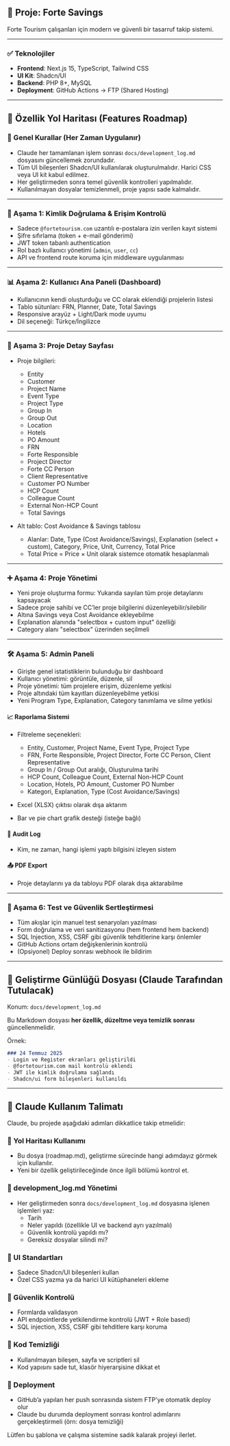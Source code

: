 ## 📌 Proje: Forte Savings

Forte Tourism çalışanları için modern ve güvenli bir tasarruf takip sistemi.

---

### ✅ Teknolojiler

- **Frontend**: Next.js 15, TypeScript, Tailwind CSS
- **UI Kit**: Shadcn/UI
- **Backend**: PHP 8+, MySQL
- **Deployment**: GitHub Actions → FTP (Shared Hosting)

---

## 🚀 Özellik Yol Haritası (Features Roadmap)

### 🔁 Genel Kurallar (Her Zaman Uygulanır)

- Claude her tamamlanan işlem sonrası `docs/development_log.md` dosyasını güncellemek zorundadır.
- Tüm UI bileşenleri Shadcn/UI kullanılarak oluşturulmalıdır. Harici CSS veya UI kit kabul edilmez.
- Her geliştirmeden sonra temel güvenlik kontrolleri yapılmalıdır.
- Kullanılmayan dosyalar temizlenmeli, proje yapısı sade kalmalıdır.

---

### 🧱 Aşama 1: Kimlik Doğrulama & Erişim Kontrolü

- Sadece `@fortetourism.com` uzantılı e-postalara izin verilen kayıt sistemi
- Şifre sıfırlama (token + e-mail gönderimi)
- JWT token tabanlı authentication
- Rol bazlı kullanıcı yönetimi (`admin`, `user`, `cc`)
- API ve frontend route koruma için middleware uygulanması

---

### 📊 Aşama 2: Kullanıcı Ana Paneli (Dashboard)

- Kullanıcının kendi oluşturduğu ve CC olarak eklendiği projelerin listesi
- Tablo sütunları: FRN, Planner, Date, Total Savings
- Responsive arayüz + Light/Dark mode uyumu
- Dil seçeneği: Türkçe/İngilizce

---

### 🔎 Aşama 3: Proje Detay Sayfası

- Proje bilgileri:

  - Entity
  - Customer
  - Project Name
  - Event Type
  - Project Type
  - Group In
  - Group Out
  - Location
  - Hotels
  - PO Amount
  - FRN
  - Forte Responsible
  - Project Director
  - Forte CC Person
  - Client Representative
  - Customer PO Number
  - HCP Count
  - Colleague Count
  - External Non-HCP Count
  - Total Savings

- Alt tablo: Cost Avoidance & Savings tablosu

  - Alanlar: Date, Type (Cost Avoidance/Savings), Explanation (select + custom), Category, Price, Unit, Currency, Total Price
  - Total Price = Price × Unit olarak sistemce otomatik hesaplanmalı

---

### ➕ Aşama 4: Proje Yönetimi

- Yeni proje oluşturma formu: Yukarıda sayılan tüm proje detaylarını kapsayacak
- Sadece proje sahibi ve CC’ler proje bilgilerini düzenleyebilir/silebilir
- Altına Savings veya Cost Avoidance ekleyebilme
- Explanation alanında "selectbox + custom input" özelliği
- Category alanı "selectbox" üzerinden seçilmeli

---

### 🛠️ Aşama 5: Admin Paneli

- Girişte genel istatistiklerin bulunduğu bir dashboard
- Kullanıcı yönetimi: görüntüle, düzenle, sil
- Proje yönetimi: tüm projelere erişim, düzenleme yetkisi
- Proje altındaki tüm kayıtları düzenleyebilme yetkisi
- Yeni Program Type, Explanation, Category tanımlama ve silme yetkisi

#### 📈 Raporlama Sistemi

- Filtreleme seçenekleri:

  - Entity, Customer, Project Name, Event Type, Project Type
  - FRN, Forte Responsible, Project Director, Forte CC Person, Client Representative
  - Group In / Group Out aralığı, Oluşturulma tarihi
  - HCP Count, Colleague Count, External Non-HCP Count
  - Location, Hotels, PO Amount, Customer PO Number
  - Kategori, Explanation, Type (Cost Avoidance/Savings)

- Excel (XLSX) çıktısı olarak dışa aktarım

- Bar ve pie chart grafik desteği (isteğe bağlı)

#### 📝 Audit Log

- Kim, ne zaman, hangi işlemi yaptı bilgisini izleyen sistem

#### 📤 PDF Export

- Proje detaylarını ya da tabloyu PDF olarak dışa aktarabilme

---

### 🧪 Aşama 6: Test ve Güvenlik Sertleştirmesi

- Tüm akışlar için manuel test senaryoları yazılması
- Form doğrulama ve veri sanitizasyonu (hem frontend hem backend)
- SQL Injection, XSS, CSRF gibi güvenlik tehditlerine karşı önlemler
- GitHub Actions ortam değişkenlerinin kontrolü
- (Opsiyonel) Deploy sonrası webhook ile bildirim

---

## 📁 Geliştirme Günlüğü Dosyası (Claude Tarafından Tutulacak)

Konum: `docs/development_log.md`

Bu Markdown dosyası **her özellik, düzeltme veya temizlik sonrası** güncellenmelidir.

Örnek:

```md
### 24 Temmuz 2025
- Login ve Register ekranları geliştirildi
- @fortetourism.com mail kontrolü eklendi
- JWT ile kimlik doğrulama sağlandı
- Shadcn/ui form bileşenleri kullanıldı
```

---

## 🧠 Claude Kullanım Talimatı

Claude, bu projede aşağıdaki adımları dikkatlice takip etmelidir:

### 🔹 Yol Haritası Kullanımı

- Bu dosya (roadmap.md), geliştirme sürecinde hangi adımdayız görmek için kullanılır.
- Yeni bir özellik geliştirileceğinde önce ilgili bölümü kontrol et.

### 🔹 development\_log.md Yönetimi

- Her geliştirmeden sonra `docs/development_log.md` dosyasına işlenen işlemleri yaz:
  - Tarih
  - Neler yapıldı (özellikle UI ve backend ayrı yazılmalı)
  - Güvenlik kontrolü yapıldı mı?
  - Gereksiz dosyalar silindi mi?

### 🔹 UI Standartları

- Sadece Shadcn/UI bileşenleri kullan
- Özel CSS yazma ya da harici UI kütüphaneleri ekleme

### 🔹 Güvenlik Kontrolü

- Formlarda validasyon
- API endpointlerde yetkilendirme kontrolü (JWT + Role based)
- SQL injection, XSS, CSRF gibi tehditlere karşı koruma

### 🔹 Kod Temizliği

- Kullanılmayan bileşen, sayfa ve scriptleri sil
- Kod yapısını sade tut, klasör hiyerarşisine dikkat et

### 🔹 Deployment

- GitHub’a yapılan her push sonrasında sistem FTP’ye otomatik deploy olur
- Claude bu durumda deployment sonrası kontrol adımlarını gerçekleştirmeli (örn: dosya temizliği)

Lütfen bu şablona ve çalışma sistemine sadık kalarak projeyi ilerlet.

